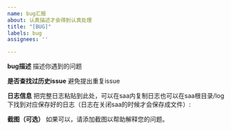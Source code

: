 ```yaml
---
name: bug汇报
about: 认真描述才会得到认真处理
title: "[BUG]"
labels: bug
assignees: ''

---
```


**bug描述**
描述你遇到的问题

**是否查找过历史issue**
避免提出重复issue

**日志信息**
把完整日志粘贴到此处，可以在saa内复制日志也可以在saa根目录/log下找到对应保存好的日志（日志在关闭saa的时候才会保存成文件）:

**截图（可选）**
如果可以，请添加截图以帮助解释您的问题。
